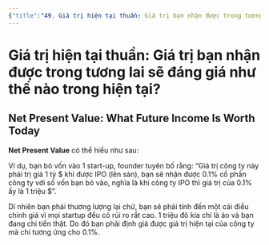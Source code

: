 ```yaml
---
{"title":"49. Giá trị hiện tại thuần: Giá trị bạn nhận được trong tương lai sẽ đáng giá như thế nào trong hiện tại?","author":["Naval Ravikant"],"type":"chapter","category":"finance","related":["[[💸 Làm giàu không cần may mắn]]"],"word-count":207,"dg-publish":true,"dg-hide":true,"tags":["publish","finance","rich","Naval-Ravikant"],"deck":"Everything::Knowledge","anki tags":"knowledge","permalink":"/2-reading/books/lam-giau-khong-can-may-man-naval/49-gia-tri-hien-tai-thuan-gia-tri-ban-nhan-duoc-trong-tuong-lai-se-dang-gia-nhu-the-nao-trong-hien-tai/","hide":true,"dgPassFrontmatter":true}
---
```


# Giá trị hiện tại thuần: Giá trị bạn nhận được trong tương lai sẽ đáng giá như thế nào trong hiện tại?
## Net Present Value: What Future Income Is Worth Today

**Net Present Value** có thể hiểu như sau:

Ví dụ, bạn bỏ vốn vào 1 start-up, founder tuyên bố rằng: “Giá trị công ty này phải trị giá 1 tỷ $ khi được IPO (lên sàn), bạn sẽ nhận được 0.1% cổ phần công ty với số vốn bạn bỏ vào, nghĩa là khi công ty IPO thì giá trị của 0.1% ấy là 1 triệu $”.

Dĩ nhiên bạn phải thương lượng lại chứ, bạn sẽ phải tính đến một cái điều chỉnh giá vì mọi startup đều có rủi ro rất cao. 1 triệu đô kia chỉ là ảo và bạn đang chi tiền thật. Do đó bạn phải định giá được giá trị hiện tại của công ty mà chi tương ứng cho 0.1%.